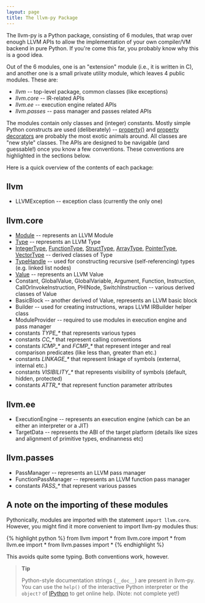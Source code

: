 ```yaml
---
layout: page
title: The llvm-py Package
---
```


The llvm-py is a Python package, consisting of 6 modules, that wrap
over enough LLVM APIs to allow the implementation of your own
compiler/VM backend in pure Python. If you're come this far, you
probably know why this is a good idea.

Out of the 6 modules, one is an "extension" module (i.e., it is
written in C), and another one is a small private utility module, which
leaves 4 public modules.  These are:

- *llvm* -- top-level package, common classes (like exceptions)
- *llvm.core* -- IR-related APIs
- *llvm.ee* -- execution engine related APIs
- *llvm.passes* -- pass manager and passes related APIs

The modules contain only classes and (integer) constants. Mostly simple
Python constructs are used (deliberately) --
[property()](http://docs.python.org/lib/built-in-funcs.html) and
[property decorators](http://wiki.python.org/moin/PythonDecoratorLibrary) are probably the most exotic animals around. All classes are
"new style" classes. The APIs are designed to be navigable (and
guessable!) once you know a few conventions. These conventions are
highlighted in the sections below.

Here is a quick overview of the contents of each package:


## llvm

- LLVMException -- exception class (currently the only one)

## llvm.core
- [Module](./llvm.core.Module.html) -- represents an LLVM Module
- [Type](./llvm.core.Type.html) -- represents an LLVM Type
- [IntegerType](./llvm.core.Type.html), [FunctionType](./llvm.core.Type.html),
  [StructType](./llvm.core.Type.html), [ArrayType](./llvm.core.Type.html),
  [PointerType](./llvm.core.Type.html),
  [VectorType](./llvm.core.Type.html)  -- derived classes of Type
- [TypeHandle](./llvm.core.Type.html) -- used for constructing recursive (self-referencing) types
  (e.g. linked list nodes)
- [Value](./llvm.core.Value.html) -- represents an LLVM Value
- Constant, GlobalValue, GlobalVariable, Argument, Function,
  Instruction, CallOrInvokeInstruction, PHINode, SwitchInstruction --
  various derived classes of Value
- BasicBlock -- another derived of Value, represents an LLVM basic block
- Builder -- used for creating instructions, wraps LLVM IRBuilder helper
  class
- ModuleProvider -- required to use modules in execution engine and pass
  manager
- constants *TYPE_\** that represents various types
- constants *CC_\** that represent calling conventions
- constants *ICMP_\** and *FCMP_\** that represent integer and real
  comparison predicates (like less than, greater than etc.)
- constants *LINKAGE_\** that represent linkage of symbols (external,
  internal etc.)
- constants *VISIBILITY_\** that represents visibility of symbols
  (default, hidden, protected)
- constants *ATTR_\** that represent function parameter attributes

## llvm.ee
- ExecutionEngine -- represents an execution engine (which can be an
  either an interpreter or a JIT)
- TargetData -- represents the ABI of the target platform (details like
  sizes and alignment of primitive types, endinanness etc)

## llvm.passes
- PassManager -- represents an LLVM pass manager
- FunctionPassManager -- represents an LLVM function pass manager
- constants *PASS_\** that represent various passes

## A note on the importing of these modules
Pythonically, modules are imported with the statement `import
llvm.core`. However, you might find it more convenient to import
llvm-py modules thus:

{% highlight python %}
from llvm import *
from llvm.core import *
from llvm.ee import *
from llvm.passes import *
{% endhighlight %}

This avoids quite some typing. Both conventions work, however.

> **Tip**
>
>
> Python-style documentation strings (`__doc__`) are present in
> llvm-py. You can use the `help()` of the interactive Python
> interpreter or the `object?` of [IPython](http://ipython.scipy.org/moin/)
> to get online help. (Note: not complete yet!)


